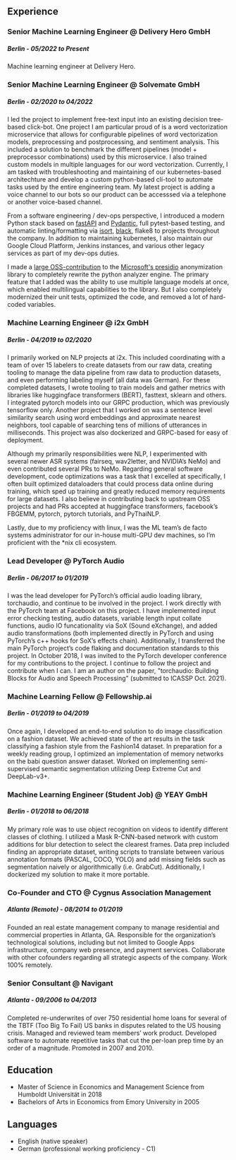 ## Experience

### Senior Machine Learning Engineer @ Delivery Hero GmbH

##### Berlin - 05/2022 to Present

Machine learning engineer at Delivery Hero.

### Senior Machine Learning Engineer @ Solvemate GmbH

##### Berlin - 02/2020 to 04/2022

I led the project to implement free-text input into an existing decision tree-based click-bot. One project I am particular proud of is a word vectorization microservice that allows for configurable pipelines of word vectorization models, preprocessing and postprocessing, and sentiment analysis. This included a solution to benchmark the different pipelines (model + preprocessor combinations) used by this microservice. I also trained custom models in multiple languages for our word vectorization. Currently, I am tasked with troubleshooting and maintaining of our kubernetes-based architechture and develop a custom python-based cli-tool to automate tasks used by the entire engineering team. My latest project is adding a voice channel to our bots so our product can be accesssed via a telephone or another voice-based channel. 

From a software engineering / dev-ops perspective, I introduced a modern Python stack based on [fastAPI](https://fastapi.tiangolo.com/) and [Pydantic](https://pydantic-docs.helpmanual.io/), full pytest-based testing, and automatic linting/formatting via [isort](https://github.com/PyCQA/isort), [black](https://github.com/psf/black), flake8 to projects throughout the company. In addition to maintaining kubernetes, I also maintain our Google Cloud Platform, Jenkins instances, and various other legacy services as part of my dev-ops duties.

I made a [large OSS-contribution](https://github.com/microsoft/presidio/pull/312) to the [Microsoft's presidio](https://github.com/microsoft/presidio) anonymization library to completely rewrite the python analyzer engine. The primary feature that I added was the ability to use multiple language models at once, which enabled multilingual capabilities to the library. But I also completely modernized their unit tests, optimized the code, and removed a lot of hard-coded variables.

### Machine Learning Engineer @ i2x GmbH

##### Berlin - 04/2019 to 02/2020

I primarily worked on NLP projects at i2x. This included coordinating with a team of over 15 labelers to create datasets from our raw data, creating tooling to manage the data pipeline from raw data to production datasets, and even performing labeling myself (all data was German). For these completed datasets, I wrote tooling to train models and gather metrics with libraries like huggingface transformers (BERT), fasttext, sklearn and others. I integrated pytorch models into our GRPC production, which was previously tensorflow only. Another project that I worked on was a sentence level similarity search using word embeddings and approximate nearest neighbors, tool capable of searching tens of millions of utterances in milliseconds. This project was also dockerized and GRPC-based for easy of deployment.

Although my primarily responsibilities were NLP, I experimented with several newer ASR systems (fairseq, wav2letter, and NVIDIA’s NeMo) and even contributed several PRs to NeMo. Regarding general software development, code optimizations was a task that I excelled at specifically, I often built optimized dataloaders that could process data online during training, which sped up training and greatly reduced memory requirements for large datasets. I also believe in contributing back to upstream OSS projects and had PRs accepted at huggingface transformers, facebook’s FBGEMM, pytorch, pytorch tutorials, and PyThaiNLP.

Lastly, due to my proficiency with linux, I was the ML team’s de facto systems administrator for our in-house multi-GPU dev machines, so I’m proficient with the \*nix cli ecosystem.  

### Lead Developer @ PyTorch Audio

##### Berlin - 06/2017 to 01/2019

I was the lead developer for PyTorch’s official audio loading library, torchaudio, and continue to be involved in the project. I work directly with the PyTorch team at Facebook on this project. I have implemented input error checking testing, audio datasets, variable length input collate functions, audio IO funcationality via SoX (Sound eXchange), and added audio transformations (both implemented directly in PyTorch and using PyTorch’s c++ hooks for SoX’s effects chain). Additionally, I transferred the main PyTorch project’s code flaking and documentation standards to this project. In October 2018, I was invited to the PyTorch developer conference for my contributions to the project.  I continue to follow the project and contribute when I can. I am an author on the paper, "torchaudio: Building Blocks for Audio and Speech Processing" (submitted to ICASSP Oct. 2021).

### Machine Learning Fellow @ Fellowship.ai

##### Berlin - 01/2019 to 04/2019

Once again, I developed an end-to-end solution to do image classification on a fashion dataset. We achieved state of the art results in the task classifying a fashion style from the Fashion14 dataset. In preparation for a weekly reading group, I optimized an implementation of memory networks on the babi question answer dataset. Worked on implementing semi-supervised semantic segmentation utilizing Deep Extreme Cut and DeepLab-v3+.

### Machine Learning Engineer (Student Job) @ YEAY GmbH

##### Berlin - 01/2018 to 06/2018

My primary role was to use object recognition on videos to identify different classes of clothing. I utilized a Mask R-CNN-based network with custom additions for blur detection to select the clearest frames. Data prep included finding an appropriate dataset, writing scripts to translate between various annotation formats (PASCAL, COCO, YOLO) and add missing fields such as segmentation naively or algorithmically (i.e. GrabCut). Additionally, I dockerized my solution to make it more portable.

### Co-Founder and CTO @ Cygnus Association Management

##### Atlanta (Remote) - 08/2014 to 01/2019

Founded an real estate management company to manage residential and commercial properties in Atlanta, GA. Responsible for the organization’s technological solutions, including but not limited to Google Apps infrastructure, company web presence, and payment services. Collaborate with other cofounders regarding all strategic aspects of the company. Work 100% remotely.

### Senior Consultant @ Navigant

##### Atlanta - 09/2006 to 04/2013

Completed re-underwrites of over 750 residential home loans for several of the TBTF (Too Big To Fail) US banks in disputes related to the US housing crisis. Managed and reviewed team members’ work product. Developed software to automate repetitive tasks that cut the per-loan prep time by an order of a magnitude. Promoted in 2007 and 2010.

## Education

* Master of Science in Economics and Management Science from Humboldt Universität in 2018
* Bachelors of Arts in Economics from Emory University in 2005

## Languages

* English (native speaker)
* German (professional working proficiency - C1)

